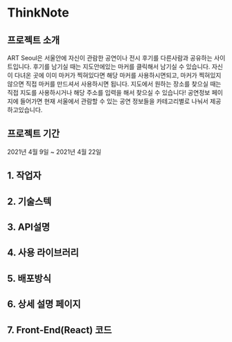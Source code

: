 # ThinkNote

## 프로젝트 소개
 ART Seoul은 서울안에 자신이 관람한 공연이나 전시 후기를 다른사람과 공유하는 사이트입니다. 후기를 남기실 때는 지도안에있는 마커를 클릭해서 남기실 수 있습니다. 자신이 다녀온 곳에 이미 마커가 찍혀있다면 해당 마커를 사용하시면되고, 마커가 찍혀있지 않으면 직접 마커를 만드셔서 사용하시면 됩니다. 지도에서 원하는 장소를 찾으실 때는 직접 지도를 사용하시거나 해당 주소를 입력을 해서 찾으실 수 있습니다! 공연정보 페이지에 들어가면 현재 서울에서 관람할 수 있는 공연 정보들을 카테고리별로 나눠서 제공하고있습니다.

## 프로젝트 기간
2021년 4월 9일 ~ 2021년 4월 22일

## 1. 작업자
  

## 2. 기술스텍



## 3. API설명 


## 4. 사용 라이브러리


## 5. 배포방식


## 6. 상세 설명 페이지

## 7. Front-End(React) 코드 

